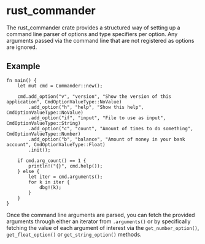 # rust_commander
The rust_commander crate provides a structured way of setting up a command line parser of options
and type specifiers per option. Any arguments passed via the command line that are not registered
as options are ignored.

## Example
    
```
fn main() {
    let mut cmd = Commander::new();

    cmd.add_option("v", "version", "Show the version of this application", CmdOptionValueType::NoValue)
        .add_option("h", "help", "Show this help", CmdOptionValueType::NoValue)
        .add_option("if", "input", "File to use as input", CmdOptionValueType::String)
        .add_option("c", "count", "Amount of times to do something", CmdOptionValueType::Number)
        .add_option("b", "balance", "Amount of money in your bank account", CmdOptionValueType::Float)
        .init();

    if cmd.arg_count() == 1 {
        println!("{}", cmd.help());
    } else {
        let iter = cmd.arguments();
        for k in iter {
            dbg!(k);
        }
    }
}
```

Once the command line arguments are parsed, you can fetch the provided arguments through either an iterator
from `.arguments()` or by specifically fetching the value of each argument of interest via the `get_number_option()`,
`get_float_option()` or `get_string_option()` methods.